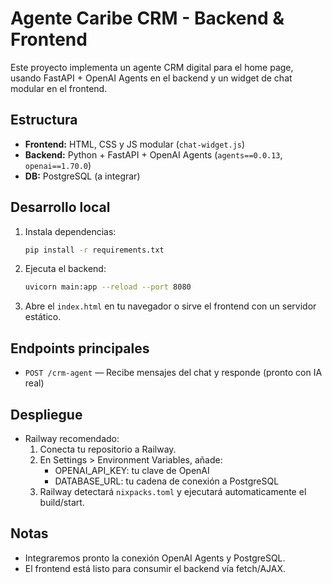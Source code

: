 # Agente Caribe CRM - Backend & Frontend

Este proyecto implementa un agente CRM digital para el home page, usando FastAPI + OpenAI Agents en el backend y un widget de chat modular en el frontend.

## Estructura
- **Frontend:** HTML, CSS y JS modular (`chat-widget.js`)
- **Backend:** Python + FastAPI + OpenAI Agents (`agents==0.0.13`, `openai==1.70.0`)
- **DB:** PostgreSQL (a integrar)

## Desarrollo local
1. Instala dependencias:
   ```bash
   pip install -r requirements.txt
   ```
2. Ejecuta el backend:
   ```bash
   uvicorn main:app --reload --port 8080
   ```
3. Abre el `index.html` en tu navegador o sirve el frontend con un servidor estático.

## Endpoints principales
- `POST /crm-agent` — Recibe mensajes del chat y responde (pronto con IA real)

## Despliegue
- Railway recomendado:
  1. Conecta tu repositorio a Railway.
  2. En Settings > Environment Variables, añade:
     - OPENAI_API_KEY: tu clave de OpenAI
     - DATABASE_URL: tu cadena de conexión a PostgreSQL
  3. Railway detectará `nixpacks.toml` y ejecutará automaticamente el build/start.

## Notas
- Integraremos pronto la conexión OpenAI Agents y PostgreSQL.
- El frontend está listo para consumir el backend vía fetch/AJAX.
